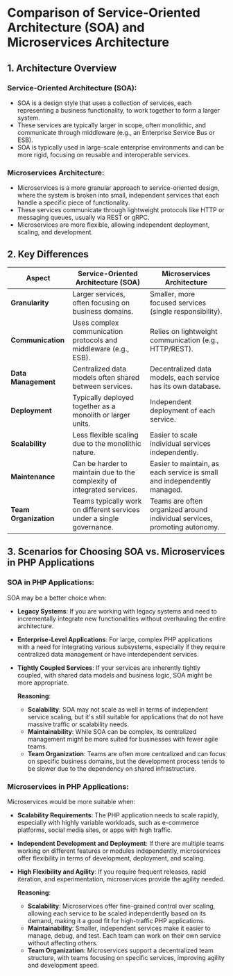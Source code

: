 # Comparison of Service-Oriented Architecture (SOA) and Microservices Architecture

## 1. Architecture Overview

### Service-Oriented Architecture (SOA):
- SOA is a design style that uses a collection of services, each representing a business functionality, to work together to form a larger system.
- These services are typically larger in scope, often monolithic, and communicate through middleware (e.g., an Enterprise Service Bus or ESB).
- SOA is typically used in large-scale enterprise environments and can be more rigid, focusing on reusable and interoperable services.

### Microservices Architecture:
- Microservices is a more granular approach to service-oriented design, where the system is broken into small, independent services that each handle a specific piece of functionality.
- These services communicate through lightweight protocols like HTTP or messaging queues, usually via REST or gRPC.
- Microservices are more flexible, allowing independent deployment, scaling, and development.

## 2. Key Differences

| Aspect                | Service-Oriented Architecture (SOA)                   | Microservices Architecture                             |
|-----------------------|--------------------------------------------------------|--------------------------------------------------------|
| **Granularity**       | Larger services, often focusing on business domains.  | Smaller, more focused services (single responsibility).  |
| **Communication**     | Uses complex communication protocols and middleware (e.g., ESB). | Relies on lightweight communication (e.g., HTTP/REST).  |
| **Data Management**   | Centralized data models often shared between services. | Decentralized data models, each service has its own database. |
| **Deployment**        | Typically deployed together as a monolith or larger units. | Independent deployment of each service.               |
| **Scalability**       | Less flexible scaling due to the monolithic nature.   | Easier to scale individual services independently.     |
| **Maintenance**       | Can be harder to maintain due to the complexity of integrated services. | Easier to maintain, as each service is small and independently managed. |
| **Team Organization** | Teams typically work on different services under a single governance. | Teams are often organized around individual services, promoting autonomy. |

## 3. Scenarios for Choosing SOA vs. Microservices in PHP Applications

### SOA in PHP Applications:
SOA may be a better choice when:
- **Legacy Systems**: If you are working with legacy systems and need to incrementally integrate new functionalities without overhauling the entire architecture.
- **Enterprise-Level Applications**: For large, complex PHP applications with a need for integrating various subsystems, especially if they require centralized data management or have interdependent services.
- **Tightly Coupled Services**: If your services are inherently tightly coupled, with shared data models and business logic, SOA might be more appropriate.

  **Reasoning**:
  - **Scalability**: SOA may not scale as well in terms of independent service scaling, but it's still suitable for applications that do not have massive traffic or scalability needs.
  - **Maintainability**: While SOA can be complex, its centralized management might be more suited for businesses with fewer agile teams.
  - **Team Organization**: Teams are often more centralized and can focus on specific business domains, but the development process tends to be slower due to the dependency on shared infrastructure.

### Microservices in PHP Applications:
Microservices would be more suitable when:
- **Scalability Requirements**: The PHP application needs to scale rapidly, especially with highly variable workloads, such as e-commerce platforms, social media sites, or apps with high traffic.
- **Independent Development and Deployment**: If there are multiple teams working on different features or modules independently, microservices offer flexibility in terms of development, deployment, and scaling.
- **High Flexibility and Agility**: If you require frequent releases, rapid iteration, and experimentation, microservices provide the agility needed.

  **Reasoning**:
  - **Scalability**: Microservices offer fine-grained control over scaling, allowing each service to be scaled independently based on its demand, making it a good fit for high-traffic PHP applications.
  - **Maintainability**: Smaller, independent services make it easier to manage, debug, and test. Each team can work on their own service without affecting others.
  - **Team Organization**: Microservices support a decentralized team structure, with teams focusing on specific services, improving agility and development speed.

